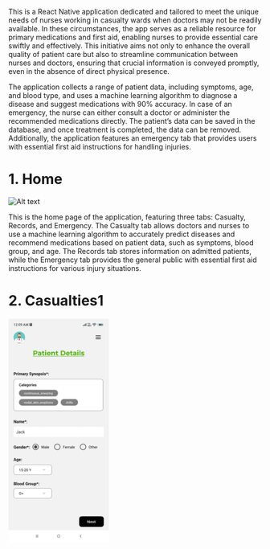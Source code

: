 This is a React Native application dedicated and tailored to meet the unique needs of nurses working in casualty wards when doctors may not be readily available. In these circumstances, the app serves as a reliable resource for primary medications and first aid, enabling nurses to provide essential care swiftly and effectively. This initiative aims not only to enhance the overall quality of patient care but also to streamline communication between nurses and doctors, ensuring that crucial information is conveyed promptly, even in the absence of direct physical presence.

The application collects a range of patient data, including symptoms, age, and blood type, and uses a machine learning algorithm to diagnose a disease and suggest medications with 90% accuracy. In case of an emergency, the nurse can either consult a doctor or administer the recommended medications directly. The patient’s data can be saved in the database, and once treatment is completed, the data can be removed. Additionally, the application features an emergency tab that provides users with essential first aid instructions for handling injuries.

# 1. Home
<img src="images/Home.peg" alt="Alt text" width="200"/>

This is the home page of the application, featuring three tabs: Casualty, Records, and Emergency. The Casualty tab allows doctors and nurses to use a machine learning algorithm to accurately predict diseases and recommend medications based on patient data, such as symptoms, blood group, and age. The Records tab stores information on admitted patients, while the Emergency tab provides the general public with essential first aid instructions for various injury situations.

# 2. Casualties1
<img src="images/Casualties1.jpeg" alt="Alt text" width="200"/>
